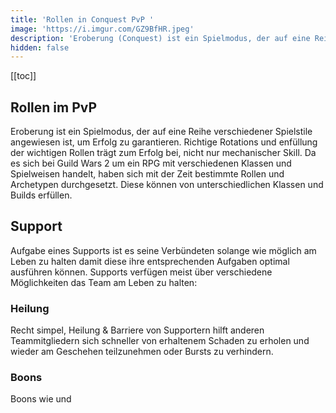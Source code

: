 ```yaml
---
title: 'Rollen in Conquest PvP '
image: 'https://i.imgur.com/GZ9BfHR.jpeg'
description: 'Eroberung (Conquest) ist ein Spielmodus, der auf eine Reihe von verschiedenen Spielstilen angewiesen ist, um Erfolg zu garantieren. Hier ein kleiner Überblick über die Rollen und ihre Spielweise.'
hidden: false
---
```


[[toc]]

## Rollen im PvP

Eroberung ist ein Spielmodus, der auf eine Reihe verschiedener Spielstile angewiesen ist, um Erfolg zu garantieren. Richtige Rotations und enfüllung der wichtigen Rollen trägt zum Erfolg bei, nicht nur mechanischer Skill. Da es sich bei Guild Wars 2 um ein RPG mit verschiedenen Klassen und Spielweisen handelt, haben sich mit der Zeit bestimmte Rollen und Archetypen durchgesetzt. Diese können von unterschiedlichen Klassen und Builds erfüllen. 

## Support

Aufgabe eines Supports ist es seine Verbündeten solange wie möglich am Leben zu halten damit diese ihre entsprechenden Aufgaben optimal ausführen können. Supports verfügen meist über verschiedene Möglichkeiten das Team am Leben zu halten:

### Heilung
Recht simpel, Heilung & Barriere von Supportern hilft anderen Teammitgliedern sich schneller von erhaltenem Schaden zu erholen und wieder am Geschehen teilzunehmen oder Bursts zu verhindern.

### Boons
Boons wie <tooltip text="Schutz" title="Eingehender Schaden wird um 33% reduziert." class="boon protection"> und <tooltip text="Stabilität" title="Immun gegen Niederschlag, Hoch- und Zurückschleudern, Ziehen, Betäubung, Benommenheit, Schweben, Sinken, Furcht oder Provozieren." class="boon stability"> 